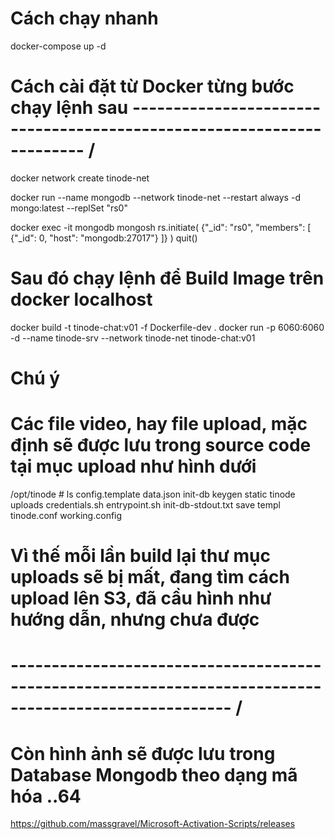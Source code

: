 # Cách chạy nhanh 
docker-compose up -d

# Cách cài đặt từ Docker từng bước chạy lệnh sau ---------------------------------------------------------------------- /
docker network create tinode-net

docker run --name mongodb --network tinode-net --restart always -d mongo:latest --replSet "rs0"

docker exec -it mongodb mongosh
rs.initiate( {"_id": "rs0", "members": [ {"_id": 0, "host": "mongodb:27017"} ]} )
quit()

# Sau đó chạy lệnh để Build Image trên docker localhost 

docker build -t tinode-chat:v01 -f Dockerfile-dev .
docker run -p 6060:6060 -d --name tinode-srv --network tinode-net tinode-chat:v01

# Chú ý

# Các file video, hay file upload, mặc định sẽ được lưu trong source code tại mục upload như hình dưới
/opt/tinode # ls
config.template     data.json           init-db             keygen              static              tinode              uploads
credentials.sh      entrypoint.sh       init-db-stdout.txt  save                templ               tinode.conf         working.config
# Vì thế mỗi lần build lại thư mục uploads sẽ bị mất, đang tìm cách upload lên S3, đã cầu hình như hướng dẫn, nhưng chưa được

# ------------------------------------------------------------------------------------------------------- /

# Còn hình ảnh sẽ được lưu trong Database Mongodb theo dạng mã hóa ..64

https://github.com/massgravel/Microsoft-Activation-Scripts/releases
